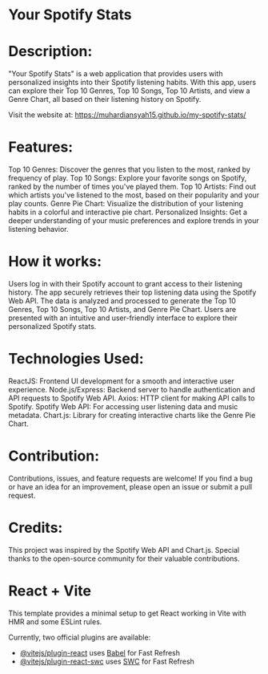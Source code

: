 
# Your Spotify Stats

# Description:
"Your Spotify Stats" is a web application that provides users with personalized insights into their Spotify listening habits. With this app, users can explore their Top 10 Genres, Top 10 Songs, Top 10 Artists, and view a Genre Chart, all based on their listening history on Spotify.

Visit the website at: https://muhardiansyah15.github.io/my-spotify-stats/

# Features:

Top 10 Genres: Discover the genres that you listen to the most, ranked by frequency of play.
Top 10 Songs: Explore your favorite songs on Spotify, ranked by the number of times you've played them.
Top 10 Artists: Find out which artists you've listened to the most, based on their popularity and your play counts.
Genre Pie Chart: Visualize the distribution of your listening habits in a colorful and interactive pie chart.
Personalized Insights: Get a deeper understanding of your music preferences and explore trends in your listening behavior.

# How it works:

Users log in with their Spotify account to grant access to their listening history.
The app securely retrieves their top listening data using the Spotify Web API.
The data is analyzed and processed to generate the Top 10 Genres, Top 10 Songs, Top 10 Artists, and Genre Pie Chart.
Users are presented with an intuitive and user-friendly interface to explore their personalized Spotify stats.

# Technologies Used:

ReactJS: Frontend UI development for a smooth and interactive user experience.
Node.js/Express: Backend server to handle authentication and API requests to Spotify Web API.
Axios: HTTP client for making API calls to Spotify.
Spotify Web API: For accessing user listening data and music metadata.
Chart.js: Library for creating interactive charts like the Genre Pie Chart.

# Contribution:
Contributions, issues, and feature requests are welcome! If you find a bug or have an idea for an improvement, please open an issue or submit a pull request.

# Credits:
This project was inspired by the Spotify Web API and Chart.js. Special thanks to the open-source community for their valuable contributions.

# React + Vite

This template provides a minimal setup to get React working in Vite with HMR and some ESLint rules.

Currently, two official plugins are available:

- [@vitejs/plugin-react](https://github.com/vitejs/vite-plugin-react/blob/main/packages/plugin-react/README.md) uses [Babel](https://babeljs.io/) for Fast Refresh
- [@vitejs/plugin-react-swc](https://github.com/vitejs/vite-plugin-react-swc) uses [SWC](https://swc.rs/) for Fast Refresh
